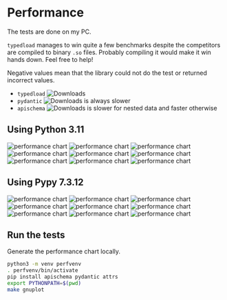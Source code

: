 Performance
===========

The tests are done on my PC.

`typedload` manages to win quite a few benchmarks despite the competitors are compiled to binary `.so` files. Probably compiling it would make it win hands down. Feel free to help!

Negative values mean that the library could not do the test or returned incorrect values.

* `typedload` ![Downloads](https://pepy.tech/badge/typedload)
* `pydantic` ![Downloads](https://pepy.tech/badge/pydantic) is always slower
* `apischema` ![Downloads](https://pepy.tech/badge/apischema) is slower for nested data and faster otherwise

Using Python 3.11
-----------------

![performance chart](3.11_realistic_union_of_objects_as_namedtuple.svg "Load realistic union of objects")
![performance chart](3.11_load_list_of_floats_and_ints.svg "Load list of floats and ints")
![performance chart](3.11_load_list_of_lists.svg "Load list of lists")
![performance chart](3.11_load_list_of_NamedTuple_objects.svg "Load list of NamedTuple")
![performance chart](3.11_load_big_dictionary.svg "Load big dictionary")
![performance chart](3.11_load_list_of_ints.svg "Load list of ints")
![performance chart](3.11_dump_objects.svg "Dump objects")
![performance chart](3.11_fail_load_list_of_floats_and_ints.svg "Load list of floats and ints which raises an exception")
![performance chart](3.11_fail_realistic_union_of_objects_as_namedtuple.svg "Load realistic union of objects which raises an exception")


Using Pypy 7.3.12
-----------------

![performance chart](3.9_realistic_union_of_objects_as_namedtuple.svg "Load realistic union of objects")
![performance chart](3.9_load_list_of_floats_and_ints.svg "Load list of floats and ints")
![performance chart](3.9_load_list_of_lists.svg "Load list of lists")
![performance chart](3.9_load_list_of_NamedTuple_objects.svg "Load list of NamedTuple")
![performance chart](3.9_load_big_dictionary.svg "Load big dictionary")
![performance chart](3.9_load_list_of_ints.svg "Load list of ints")
![performance chart](3.9_dump_objects.svg "Dump objects")
![performance chart](3.9_fail_load_list_of_floats_and_ints.svg "Load list of floats and ints which raises an exception")
![performance chart](3.9_fail_realistic_union_of_objects_as_namedtuple.svg "Load realistic union of objects which raises an exception")


Run the tests
-------------

Generate the performance chart locally.

```bash
python3 -m venv perfvenv
. perfvenv/bin/activate
pip install apischema pydantic attrs
export PYTHONPATH=$(pwd)
make gnuplot
```
